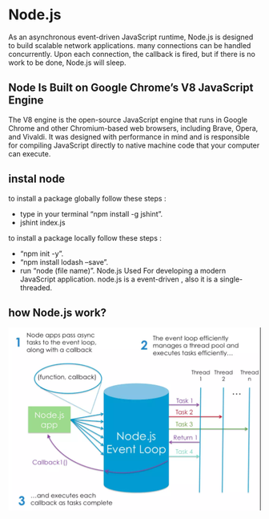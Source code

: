 # Node.js

As an asynchronous event-driven JavaScript runtime, Node.js is designed to build scalable network applications. many connections can be handled concurrently. Upon each connection, the callback is fired, but if there is no work to be done, Node.js will sleep.

## Node Is Built on Google Chrome’s V8 JavaScript Engine

The V8 engine is the open-source JavaScript engine that runs in Google Chrome and other Chromium-based web browsers, including Brave, Opera, and Vivaldi. It was designed with performance in mind and is responsible for compiling JavaScript directly to native machine code that your computer can execute.

## instal node

to install a package globally follow these steps :

- type in your terminal “npm install -g jshint”.
- jshint index.js

to install a package locally follow these steps :
- “npm init -y”.
- “npm install lodash –save”.
- run “node (file name)”.
Node.js Used For developing a modern JavaScript application. node.js is a event-driven , also it is a single-threaded.


## how Node.js work?

![float](img/class-05/nod.png)

